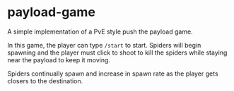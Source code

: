 # payload-game

A simple implementation of a PvE style push the payload game.

In this game, the player can type `/start` to start. Spiders will begin spawning and the player must
click to shoot to kill the spiders while staying near the payload to keep it moving. 

Spiders continually spawn and increase in spawn rate as the player gets closers to the destination.